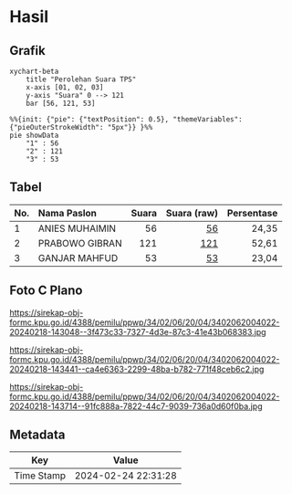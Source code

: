 # Hasil

## Grafik

```mermaid
xychart-beta
    title "Perolehan Suara TPS"
    x-axis [01, 02, 03]
    y-axis "Suara" 0 --> 121
    bar [56, 121, 53]
```

```mermaid
%%{init: {"pie": {"textPosition": 0.5}, "themeVariables": {"pieOuterStrokeWidth": "5px"}} }%%
pie showData
    "1" : 56
    "2" : 121
    "3" : 53
```

## Tabel

| No. | Nama Paslon    | Suara | Suara (raw) | Persentase |
|:--- |:-------------- | -----:| -----------:| ----------:|
| 1   | ANIES MUHAIMIN | 56    | [56][p-1]   | 24,35      |
| 2   | PRABOWO GIBRAN | 121   | [121][p-2]  | 52,61      |
| 3   | GANJAR MAHFUD  | 53    | [53][p-3]   | 23,04      |


[p-1]: https://github.com/gigit-pemilu/pemilu-2024-34-di-yogyakarta/blob/main/pilpres/hitung-suara/sub/34-di-yogyakarta/sub/02-bantul/sub/06-pandak/sub/2004-wijirejo/sub/022-tps/sub/paslon-1.txt
[p-2]: https://github.com/gigit-pemilu/pemilu-2024-34-di-yogyakarta/blob/main/pilpres/hitung-suara/sub/34-di-yogyakarta/sub/02-bantul/sub/06-pandak/sub/2004-wijirejo/sub/022-tps/sub/paslon-2.txt
[p-3]: https://github.com/gigit-pemilu/pemilu-2024-34-di-yogyakarta/blob/main/pilpres/hitung-suara/sub/34-di-yogyakarta/sub/02-bantul/sub/06-pandak/sub/2004-wijirejo/sub/022-tps/sub/paslon-3.txt

## Foto C Plano

https://sirekap-obj-formc.kpu.go.id/4388/pemilu/ppwp/34/02/06/20/04/3402062004022-20240218-143048--3f473c33-7327-4d3e-87c3-41e43b068383.jpg

https://sirekap-obj-formc.kpu.go.id/4388/pemilu/ppwp/34/02/06/20/04/3402062004022-20240218-143441--ca4e6363-2299-48ba-b782-771f48ceb6c2.jpg

https://sirekap-obj-formc.kpu.go.id/4388/pemilu/ppwp/34/02/06/20/04/3402062004022-20240218-143714--91fc888a-7822-44c7-9039-736a0d60f0ba.jpg


## Metadata

| Key        | Value               |
| ---------- | ------------------- |
| Time Stamp | 2024-02-24 22:31:28 |



